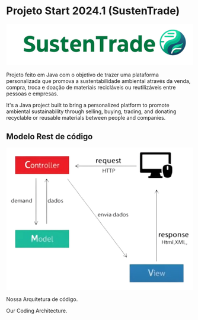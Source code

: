 # Projeto Start 2024.1 (SustenTrade)

![SustenTrade](img/Logo.png)

Projeto feito em Java com o objetivo de trazer uma plataforma personalizada que promova a sustentabilidade ambiental através da venda, compra, troca e doação de materiais recicláveis ou reutilizáveis entre pessoas e empresas.

It's a Java project built to bring a personalized platform to promote ambiental sustainability through selling, buying, trading, and donating recyclable or reusable materials between people and companies.



<h2>Modelo Rest de código</h2>



![MVC](img/Modelo_REST.png)



Nossa Arquitetura de código.

Our Coding Architecture.

